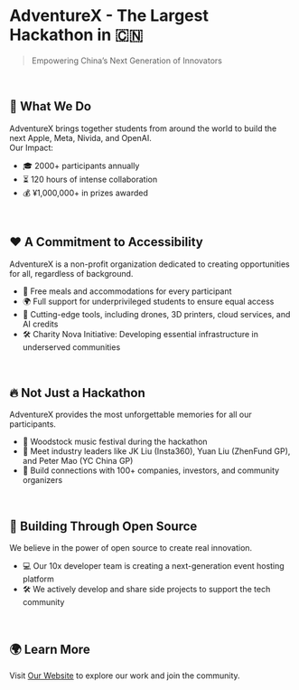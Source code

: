 # AdventureX - The Largest Hackathon in 🇨🇳
> Empowering China’s Next Generation of Innovators  
<br>

## 🚀 What We Do  
AdventureX brings together students from around the world to build the next Apple, Meta, Nivida, and OpenAI.
<br>
Our Impact:  
- 🎓 2000+ participants annually  
- ⏳ 120 hours of intense collaboration  
- 💰 ¥1,000,000+ in prizes awarded  
<br>

## ❤️ A Commitment to Accessibility  
AdventureX is a non-profit organization dedicated to creating opportunities for all, regardless of background.  
- 🍴 Free meals and accommodations for every participant  
- 🌍 Full support for underprivileged students to ensure equal access  
- 🔧 Cutting-edge tools, including drones, 3D printers, cloud services, and AI credits  
- 🛠 Charity Nova Initiative: Developing essential infrastructure in underserved communities

<br>

## 🔥 Not Just a Hackathon  
AdventureX provides the most unforgettable memories for all our participants.
- 🎸 Woodstock music festival during the hackathon  
- 🤝 Meet industry leaders like JK Liu (Insta360), Yuan Liu (ZhenFund GP), and Peter Mao (YC China GP)  
- 🌟 Build connections with 100+ companies, investors, and community organizers

<br>

## 🌟 Building Through Open Source  
We believe in the power of open source to create real innovation.  
- 💻 Our 10x developer team is creating a next-generation event hosting platform  
- 🛠 We actively develop and share side projects to support the tech community  

<br>

## 🌍 Learn More  
Visit [Our Website](adventure-x.org) to explore our work and join the community.  
